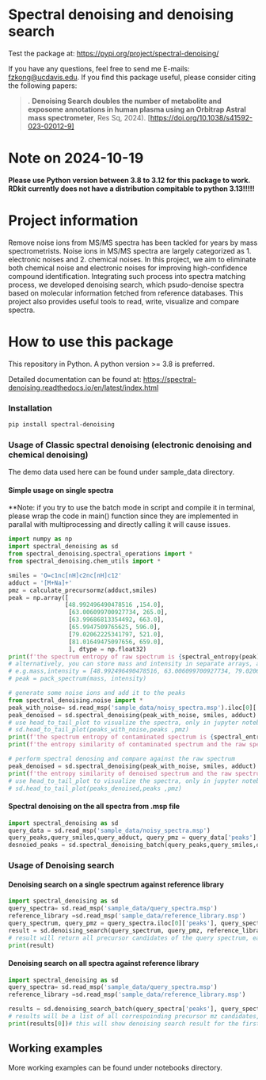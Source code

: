 # Spectral denoising and denoising search

Test the package at: https://pypi.org/project/spectral-denoising/


If you have any questions, feel free to send me E-mails: fzkong@ucdavis.edu. If you find this package useful, please consider citing the following papers:

> . **Denoising Search doubles the number of metabolite and exposome annotations in human plasma using an Orbitrap Astral mass spectrometer**, Res Sq, 2024). [https://doi.org/10.1038/s41592-023-02012-9]

# Note on 2024-10-19

**Please use Python version between 3.8 to 3.12 for this package to work. RDkit currently does not have a distribution compitable to python 3.13!!!!!**

# Project information

Remove noise ions from MS/MS spectra has been tackled for years by mass spectrometrists. Noise ions in MS/MS spectra are largely categorized as 1. electronic noises and 2. chemical noises. 
In this project, we aim to eliminate both chemical noise and electronic noises for improving high-confidence compound identification. 
Integrating such process into spectra matching process, we developed denoising search, which psudo-denoise spectra based on molecular information fetched from reference databases.
This project also provides useful tools to read, write, visualize and compare spectra.

# How to use this package

This repository in Python. A python version >= 3.8 is preferred. 

Detailed documentation can be found at: https://spectral-denoising.readthedocs.io/en/latest/index.html

### Installation

```bash
pip install spectral-denoising
```

### Usage of Classic spectral denoising (electronic denoising and chemical denoising)
The demo data used here can be found under sample_data directory.
#### Simple usage on single spectra
**Note: if you try to use the batch mode in script and compile it in terminal, please wrap the code in main() function since they are implemented in parallal with multiprocessing and directly calling it will cause issues.
```python
import numpy as np
import spectral_denoising as sd
from spectral_denoising.spectral_operations import *
from spectral_denoising.chem_utils import *

smiles = 'O=c1nc[nH]c2nc[nH]c12'
adduct = '[M+Na]+'
pmz = calculate_precursormz(adduct,smiles)
peak = np.array([
                [48.992496490478516 ,154.0],
                 [63.006099700927734, 265.0],
                 [63.99686813354492, 663.0],
                 [65.9947509765625, 596.0],
                 [79.02062225341797, 521.0],
                 [81.01649475097656, 659.0],
                 ], dtype = np.float32)
print(f'the spectrum entropy of raw spectrum is {spectral_entropy(peak):.2f}, the normalized entropy of raw spectrum is {normalized_entropy(peak):.2f}')
# alternatively, you can store mass and intensity in separate arrays, and use pack_spectrum(mass, intensity) to get the peaks array
# e.g.mass,intensity = [48.992496490478516, 63.006099700927734, 79.02062225341797], [154.0, 265.0, 521.0]
# peak = pack_spectrum(mass, intensity)

# generate some noise ions and add it to the peaks
from spectral_denoising.noise import *
peak_with_noise= sd.read_msp('sample_data/noisy_spectra.msp').iloc[0]['peaks']
peak_denoised = sd.spectral_denoising(peak_with_noise, smiles, adduct)
# use head_to_tail_plot to visualize the spectra, only in jupyter notebook
# sd.head_to_tail_plot(peaks_with_noise,peaks ,pmz)
print(f'the spectrum entropy of contaminated spectrum is {spectral_entropy(peak_with_noise):.2f}, the normalized entropy of contaminated spectrum is {normalized_entropy(peak_with_noise):.2f}')
print(f'the entropy similarity of contaminated spectrum and the raw spectrum is {entropy_similairty(peak_with_noise,peak,  pmz = pmz):.2f}')

# perform spectral denosing and compare against the raw spectrum
peak_denoised = sd.spectral_denoising(peak_with_noise, smiles, adduct)
print(f'the entropy similarity of denoised spectrum and the raw spectrum is {entropy_similairty(peak_denoised, peak, pmz = pmz):.2f}')
# use head_to_tail_plot to visualize the spectra, only in jupyter notebook
# sd.head_to_tail_plot(peaks_denoised,peaks ,pmz)
```
#### Spectral denoising on the all spectra from .msp file
```python
import spectral_denoising as sd
query_data = sd.read_msp('sample_data/noisy_spectra.msp')
query_peaks,query_smiles,query_adduct, query_pmz = query_data['peaks'],query_data['smiles'],query_data['adduct'], query_data['precursor_mz'] 
desnoied_peaks = sd.spectral_denoising_batch(query_peaks,query_smiles,query_adduct) # this will return all denoised spectra in a list
```

### Usage of Denoising search
#### Denoising search on a single spectrum against reference library
```python
import spectral_denoising as sd
query_spectra= sd.read_msp('sample_data/query_spectra.msp')
reference_library =sd.read_msp('sample_data/reference_library.msp')
query_spectrum, query_pmz = query_spectra.iloc[0]['peaks'], query_spectra.iloc[0]['precursor_mz'] # just the first spectrum
result = sd.denoising_search(query_spectrum, query_pmz, reference_library)
# result will return all precursor candidates of the query spectrum, each with entropy similarities of both raw and denoised spectra
print(result)
```

#### Denoising search on all spectra against reference library
```python
import spectral_denoising as sd
query_spectra= sd.read_msp('sample_data/query_spectra.msp')
reference_library =sd.read_msp('sample_data/reference_library.msp')

results = sd.denoising_search_batch(query_spectra['peaks'], query_spectra['precursor_mz'], reference_library) 
# results will be a list of all correspoinding precursor mz candidates, each one with entropy similarities of both raw and denoised spectra (using reference spectra melecular information)
print(results[0])# this will show denoising search result for the first spectra in msp file
```
## Working examples
More working examples can be found under notebooks directory.
